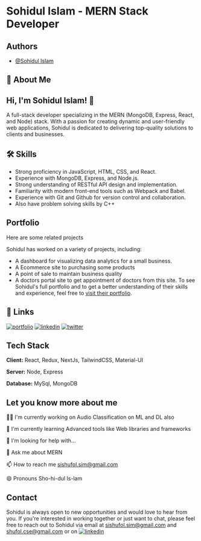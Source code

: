 
# Sohidul Islam - MERN Stack Developer




## Authors

- [@Sohidul Islam](https://github.com/Sohidul-Islam)


## 🚀 About Me

## Hi, I'm Sohidul Islam! 👋

A full-stack developer specializing in the MERN (MongoDB, Express, React, and Node) stack. With a passion for creating dynamic and user-friendly web applications, Sohidul is dedicated to delivering top-quality solutions to clients and businesses.

## 🛠 Skills
+ Strong proficiency in JavaScript, HTML, CSS, and React.
+ Experience with MongoDB, Express, and Node.js.
+ Strong understanding of RESTful API design and implementation.
+ Familiarity with modern front-end tools such as Webpack and Babel.
+ Experience with Git and Github for version control and collaboration.
+ Also have problem solving skills by C++


## Portfolio

Here are some related projects

Sohidul has worked on a variety of projects, including:
- A dashboard for visualizing data analytics for a small business.
- A Ecommerce site to purchasing some products
- A point of sale to maintain business quality
- A doctors portal site to get appointment of doctors from this site.
To see Sohidul's full portfolio and to get a better understanding of their skills and experience, feel free to [visit their portfolio](https://github.com/Sohidul-Islam/portfolio1).




## 🔗 Links
[![portfolio](https://img.shields.io/badge/my_portfolio-000?style=for-the-badge&logo=ko-fi&logoColor=white)](https://sohidul-islam.github.io/portfolio1/index.html)
[![linkedin](https://img.shields.io/badge/linkedin-0A66C2?style=for-the-badge&logo=linkedin&logoColor=white)](https://linkedin.com/in/sishufol)
[![twitter](https://img.shields.io/badge/twitter-1DA1F2?style=for-the-badge&logo=twitter&logoColor=white)](https://twitter.com/sishufol)


## Tech Stack

**Client:** React, Redux, NextJs, TailwindCSS, Material-UI

**Server:** Node, Express

**Database:** MySql, MongoDB


## Let you know more about me
👩‍💻 I'm currently working on Audio Classification on ML and DL also

🧠 I'm currently learning Advanced tools like Web libraries and frameworks

🤔 I'm looking for help with...

💬 Ask me about MERN

📫 How to reach me sishufol.sim@gmail.com

😄 Pronouns Sho-hi-dul Is-lam



## Contact
Sohidul is always open to new opportunities and would love to hear from you. If you're interested in working together or just want to chat, please feel free to reach out to Sohidul via email at sishufol.sim@gmail.com and shufol.cse@gmail.com or on [![linkedin](https://img.shields.io/badge/linkedin-0A66C2?style=for-the-badge&logo=linkedin&logoColor=white)](https://linkedin.com/in/sishufol)

